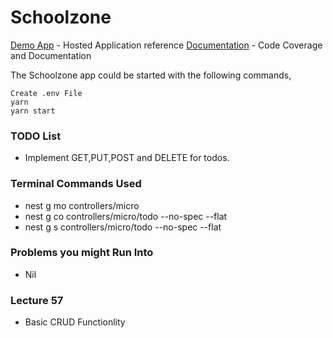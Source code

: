 # Schoolzone

[Demo App](https://www.master.sz.jsworkbench.com/) - Hosted Application reference
[Documentation](https://udemylectures.gitlab.io/schoolzone/) - Code Coverage and Documentation

The Schoolzone app could be started with the following commands,

    Create .env File
    yarn
    yarn start

### TODO List

- Implement GET,PUT,POST and DELETE for todos.

### Terminal Commands Used

- nest g mo controllers/micro
- nest g co controllers/micro/todo --no-spec --flat
- nest g s controllers/micro/todo --no-spec --flat

### Problems you might Run Into

- Nil

### Lecture 57

- Basic CRUD Functionlity
